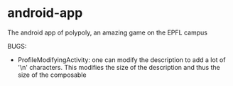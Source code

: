# android-app
The android app of polypoly, an amazing game on the EPFL campus

BUGS:
- ProfileModifyingActivity: one can modify the description to add a lot of '\n' characters. This modifies the size of the description and thus the size of the composable
